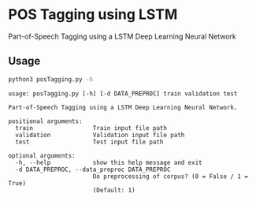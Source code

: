 # POS Tagging using LSTM

Part-of-Speech Tagging using a LSTM Deep Learning Neural Network

## Usage

```bash
python3 posTagging.py -h
```

```text
usage: posTagging.py [-h] [-d DATA_PREPROC] train validation test

Part-of-Speech Tagging using a LSTM Deep Learning Neural Network.

positional arguments:
  train                 Train input file path
  validation            Validation input file path
  test                  Test input file path

optional arguments:
  -h, --help            show this help message and exit
  -d DATA_PREPROC, --data_preproc DATA_PREPROC
                        Do preprocessing of corpus? (0 = False / 1 = True)
                        (Default: 1)
```

